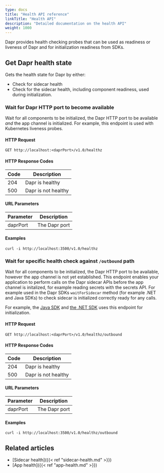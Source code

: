 ```yaml
---
type: docs
title: "Health API reference"
linkTitle: "Health API"
description: "Detailed documentation on the health API"
weight: 1000
---
```


Dapr provides health checking probes that can be used as readiness or liveness of Dapr and for initialization readiness from SDKs. 

## Get Dapr health state

Gets the health state for Dapr by either:
- Check for sidecar health
- Check for the sidecar health, including component readiness, used during initialization.

### Wait for Dapr HTTP port to become available

Wait for all components to be initialized, the Dapr HTTP port to be available _and_ the app channel is initialized. For example, this endpoint is used with Kubernetes liveness probes.

#### HTTP Request

```
GET http://localhost:<daprPort>/v1.0/healthz
```

#### HTTP Response Codes

Code | Description
---- | -----------
204  | Dapr is healthy
500  | Dapr is not healthy

#### URL Parameters

Parameter | Description
--------- | -----------
daprPort | The Dapr port

#### Examples

```shell
curl -i http://localhost:3500/v1.0/healthz
```

### Wait for specific health check against `/outbound` path

Wait for all components to be initialized, the Dapr HTTP port to be available, however the app channel is not yet established. This endpoint enables your application to perform calls on the Dapr sidecar APIs before the app channel is initalized, for example reading secrets with the secrets API. For example used in the Dapr SDKs `waitForSidecar` method (for example .NET and Java SDKs) to check sidecar is initialized correctly ready for any calls.

For example, the [Java SDK](https://docs.dapr.io/developing-applications/sdks/java/java-client/#wait-for-sidecar) and [the .NET SDK](https://github.com/dapr/dotnet-sdk/blob/17f849b17505b9a61be1e7bd3e69586718b9fdd3/src/Dapr.Client/DaprClientGrpc.cs#L1758-L1785) uses this endpoint for initialization. 

#### HTTP Request

```
GET http://localhost:<daprPort>/v1.0/healthz/outbound
```

#### HTTP Response Codes

Code | Description
---- | -----------
204  | Dapr is healthy
500  | Dapr is not healthy

#### URL Parameters

Parameter | Description
--------- | -----------
daprPort | The Dapr port
 
#### Examples

```shell
curl -i http://localhost:3500/v1.0/healthz/outbound
```

## Related articles

- [Sidecar health]({{< ref "sidecar-health.md" >}})
- [App health]({{< ref "app-health.md" >}})
